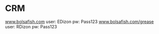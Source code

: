 # CRM


www.bolsafish.com
user: EDizon pw: Pass123
www.bolsafish.com/grease
user: RDizon pw: Pass123

